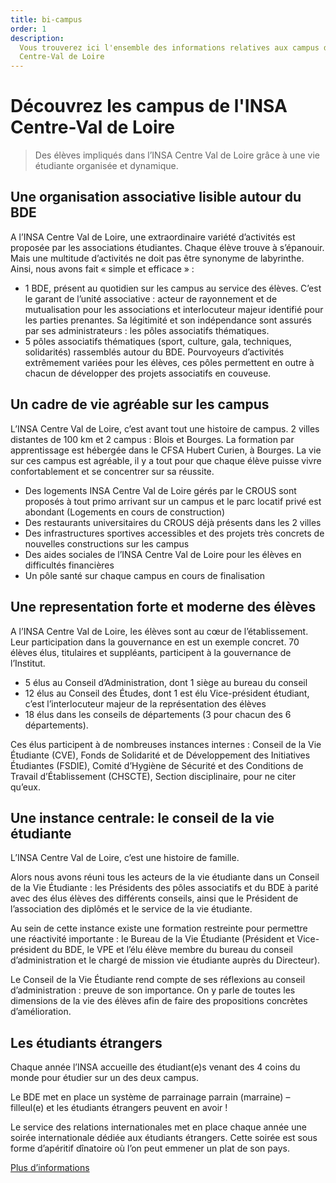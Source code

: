```yaml
---
title: bi-campus
order: 1
description:
  Vous trouverez ici l'ensemble des informations relatives aux campus de l'INSA
  Centre-Val de Loire
---
```


# Découvrez les campus de l'INSA Centre-Val de Loire

> Des élèves impliqués dans l’INSA Centre Val de Loire grâce à une vie étudiante
> organisée et dynamique.

## Une organisation associative lisible autour du BDE

A l’INSA Centre Val de Loire, une extraordinaire variété d’activités est
proposée par les associations étudiantes. Chaque élève trouve à s’épanouir. Mais
une multitude d’activités ne doit pas être synonyme de labyrinthe. Ainsi, nous
avons fait « simple et efficace » :

- 1 BDE, présent au quotidien sur les campus au service des élèves. C’est le
  garant de l’unité associative : acteur de rayonnement et de mutualisation pour
  les associations et interlocuteur majeur identifié pour les parties prenantes.
  Sa légitimité et son indépendance sont assurés par ses administrateurs : les
  pôles associatifs thématiques.
- 5 pôles associatifs thématiques (sport, culture, gala, techniques,
  solidarités) rassemblés autour du BDE. Pourvoyeurs d’activités extrêmement
  variées pour les élèves, ces pôles permettent en outre à chacun de développer
  des projets associatifs en couveuse.

## Un cadre de vie agréable sur les campus

L’INSA Centre Val de Loire, c’est avant tout une histoire de campus. 2 villes
distantes de 100 km et 2 campus : Blois et Bourges. La formation par
apprentissage est hébergée dans le CFSA Hubert Curien, à Bourges. La vie sur ces
campus est agréable, il y a tout pour que chaque élève puisse vivre
confortablement et se concentrer sur sa réussite.

- Des logements INSA Centre Val de Loire gérés par le CROUS sont proposés à tout
  primo arrivant sur un campus et le parc locatif privé est abondant (Logements
  en cours de construction)
- Des restaurants universitaires du CROUS déjà présents dans les 2 villes
- Des infrastructures sportives accessibles et des projets très concrets de
  nouvelles constructions sur les campus
- Des aides sociales de l’INSA Centre Val de Loire pour les élèves en
  difficultés financières
- Un pôle santé sur chaque campus en cours de finalisation

## Une representation forte et moderne des élèves

A l’INSA Centre Val de Loire, les élèves sont au cœur de l’établissement. Leur
participation dans la gouvernance en est un exemple concret. 70 élèves élus,
titulaires et suppléants, participent à la gouvernance de l’Institut.

- 5 élus au Conseil d’Administration, dont 1 siège au bureau du conseil
- 12 élus au Conseil des Études, dont 1 est élu Vice-président étudiant, c’est
  l’interlocuteur majeur de la représentation des élèves
- 18 élus dans les conseils de départements (3 pour chacun des 6 départements).

Ces élus participent à de nombreuses instances internes : Conseil de la Vie
Étudiante (CVE), Fonds de Solidarité et de Développement des Initiatives
Étudiantes (FSDIE), Comité d’Hygiène de Sécurité et des Conditions de Travail
d’Établissement (CHSCTE), Section disciplinaire, pour ne citer qu’eux.

## Une instance centrale: le conseil de la vie étudiante

L’INSA Centre Val de Loire, c’est une histoire de famille.

Alors nous avons réuni tous les acteurs de la vie étudiante dans un Conseil de
la Vie Étudiante : les Présidents des pôles associatifs et du BDE à parité avec
des élus élèves des différents conseils, ainsi que le Président de l’association
des diplômés et le service de la vie étudiante.

Au sein de cette instance existe une formation restreinte pour permettre une
réactivité importante : le Bureau de la Vie Étudiante (Président et
Vice-président du BDE, le VPE et l’élu élève membre du bureau du conseil
d’administration et le chargé de mission vie étudiante auprès du Directeur).

Le Conseil de la Vie Étudiante rend compte de ses réflexions au conseil
d’administration : preuve de son importance. On y parle de toutes les dimensions
de la vie des élèves afin de faire des propositions concrètes d’amélioration.

## Les étudiants étrangers

Chaque année l’INSA accueille des étudiant(e)s venant des 4 coins du monde pour
étudier sur un des deux campus.

Le BDE met en place un système de parrainage parrain (marraine) – filleul(e) et
les étudiants étrangers peuvent en avoir !

Le service des relations internationales met en place chaque année une soirée
internationale dédiée aux étudiants étrangers. Cette soirée est sous forme
d’apéritif dînatoire où l’on peut emmener un plat de son pays.

[Plus d’informations](http://www.insa-centrevaldeloire.fr/fr/international)
